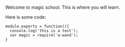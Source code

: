 Welcome to magic school. This is where you will learn.

Here is some code:

    module.exports = function(){
      console.log('this is a test');
      var magic = require('a-wand');
    }